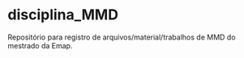# disciplina_MMD
Repositório para registro de arquivos/material/trabalhos de MMD do mestrado da Emap.

